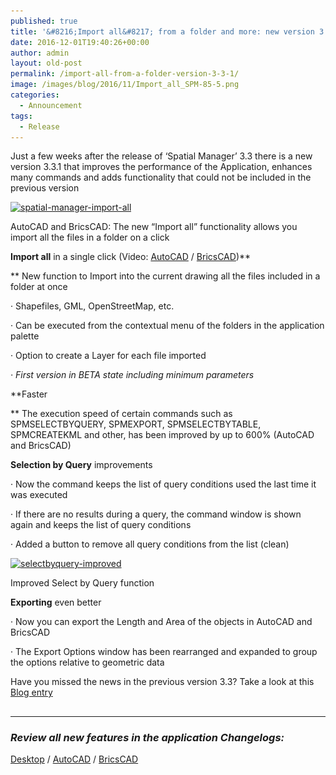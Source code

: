 ```yaml
---
published: true
title: '&#8216;Import all&#8217; from a folder and more: new version 3.3.1'
date: 2016-12-01T19:40:26+00:00
author: admin
layout: old-post
permalink: /import-all-from-a-folder-version-3-3-1/
image: /images/blog/2016/11/Import_all_SPM-85-5.png
categories:
  - Announcement
tags:
  - Release
---
```

<p>
  Just a few weeks after the release of &#8216;Spatial Manager&#8217; 3.3 there is a new version 3.3.1 that improves the performance of the Application, enhances many commands and adds functionality that could not be included in the previous version
</p>

<!--more-->

<div>
  <a href="/images/blog/2016/11/Spatial-Manager-Import-All.png" target="_blank" rel="nofollow"><img src="/images/blog/2016/11/Spatial-Manager-Import-All-1024x576.png" alt="spatial-manager-import-all" width="625" height="352" srcset="/images/blog/2016/11/Spatial-Manager-Import-All-1024x576.png 1024w, /images/blog/2016/11/Spatial-Manager-Import-All-300x169.png 300w, /images/blog/2016/11/Spatial-Manager-Import-All-768x432.png 768w, /images/blog/2016/11/Spatial-Manager-Import-All-624x351.png 624w, /images/blog/2016/11/Spatial-Manager-Import-All.png 1280w" sizes="(max-width: 625px) 100vw, 625px" /></a>
  
  <p>
    AutoCAD and BricsCAD: The new &#8220;Import all&#8221; functionality allows you import all the files in a folder on a click
  </p>
</div>

**Import all** in a single click (Video: <a href="https://youtu.be/EiCUJSElMCw" target="_blank" rel="nofollow">AutoCAD</a> / <a href="https://youtu.be/EBTMDdKBmVc" target="_blank" rel="nofollow">BricsCAD</a>)**
  
** New function to Import into the current drawing <span>all the files included in a folder at once</span>
  
· Shapefiles, GML, OpenStreetMap, etc.
  
· Can be executed from the contextual menu of the folders in the application palette
  
· Option to create a Layer for each file imported
  
_· First version in BETA state including minimum parameters_

**Faster
  
** The execution speed of certain commands such as SPMSELECTBYQUERY, SPMEXPORT, SPMSELECTBYTABLE, SPMCREATEKML and other, has been <span>improved by up to 600%</span> (AutoCAD and BricsCAD)

**Selection by Query** improvements
  
· Now the command <span>keeps the list</span> of query conditions used the last time it was executed
  
· If there are no results during a query, the command window is shown again and keeps the list of query conditions
  
· Added a button to remove all query conditions from the list (clean)

<div>
  <a href="/images/blog/2016/11/SelectByQuery-Improved.png" target="_blank" rel="nofollow"><img src="/images/blog/2016/11/SelectByQuery-Improved.png" alt="selectbyquery-improved" width="551" height="332" srcset="/images/blog/2016/11/SelectByQuery-Improved.png 685w, /images/blog/2016/11/SelectByQuery-Improved-300x181.png 300w, /images/blog/2016/11/SelectByQuery-Improved-624x376.png 624w" sizes="(max-width: 551px) 100vw, 551px" /></a>
  
  <p>
    Improved Select by Query function
  </p>
</div>

**Exporting** even better
  
· Now you can export the <span>Length and Area</span> of the objects in AutoCAD and BricsCAD
  
· The Export Options window has been rearranged and expanded to group the options relative to geometric data

Have you missed the news in the previous version 3.3? Take a look at this <a href="http://www.spatialmanager.com/the-productive-new-version-3-3-spatial-manager/" target="_blank" rel="nofollow">Blog entry</a>

## 

* * *

### _Review all new features in the application Changelogs:_

<a href="http://wiki.spatialmanager.com/index.php/Spatial_Manager_Desktop%E2%84%A2_Changelog" target="_blank" rel="nofollow">Desktop</a> / <a href="http://wiki.spatialmanager.com/index.php/Spatial_Manager%E2%84%A2_for_AutoCAD_Changelog" target="_blank" rel="nofollow">AutoCAD</a> / <a href="http://wiki.spatialmanager.com/index.php/Spatial_Manager%E2%84%A2_for_BricsCAD_Changelog" target="_blank" rel="nofollow">BricsCAD</a>